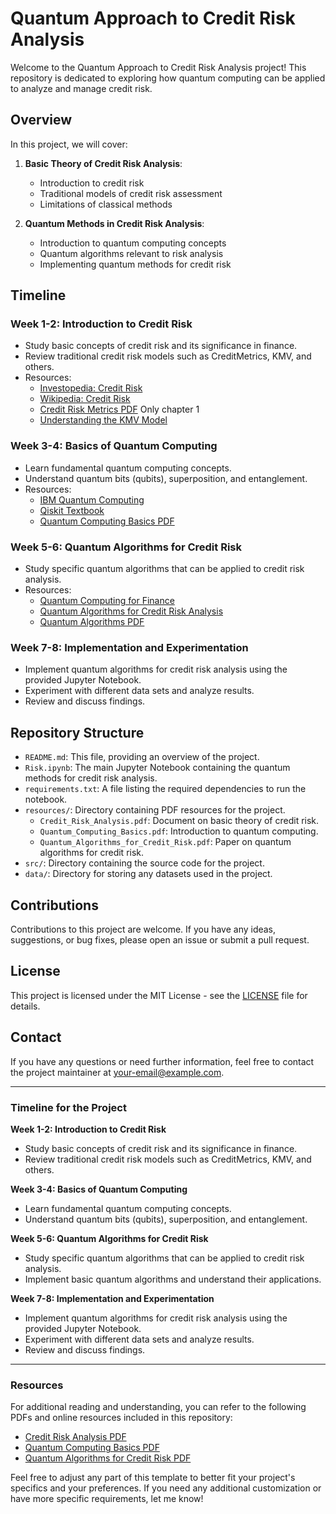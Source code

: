 # Quantum Approach to Credit Risk Analysis

Welcome to the Quantum Approach to Credit Risk Analysis project! This repository is dedicated to exploring how quantum computing can be applied to analyze and manage credit risk.

## Overview

In this project, we will cover:

1. **Basic Theory of Credit Risk Analysis**:
    - Introduction to credit risk
    - Traditional models of credit risk assessment
    - Limitations of classical methods

2. **Quantum Methods in Credit Risk Analysis**:
    - Introduction to quantum computing concepts
    - Quantum algorithms relevant to risk analysis
    - Implementing quantum methods for credit risk

## Timeline

### Week 1-2: Introduction to Credit Risk
- Study basic concepts of credit risk and its significance in finance.
- Review traditional credit risk models such as CreditMetrics, KMV, and others.
- Resources:
  - [Investopedia: Credit Risk](https://www.investopedia.com/terms/c/creditrisk.asp)
  - [Wikipedia: Credit Risk](https://en.wikipedia.org/wiki/Credit_risk)
  - [Credit Risk Metrics PDF](https://www.msci.com/documents/10199/93396227-d449-4229-9143-24a94dab122f) Only chapter 1
  - [Understanding the KMV Model](https://www.moodys.com/sites/products/productattachments/riskcalc%203.1%20whitepaper.pdf)

### Week 3-4: Basics of Quantum Computing
- Learn fundamental quantum computing concepts.
- Understand quantum bits (qubits), superposition, and entanglement.
- Resources:
  - [IBM Quantum Computing](https://quantum-computing.ibm.com/)
  - [Qiskit Textbook](https://qiskit.org/textbook/)
  - [Quantum Computing Basics PDF](./resources/Quantum_Computing_Basics.pdf)

### Week 5-6: Quantum Algorithms for Credit Risk
- Study specific quantum algorithms that can be applied to credit risk analysis.
- Resources:
  - [Quantum Computing for Finance](https://www.research.ibm.com/quantum-computing/finance/)
  - [Quantum Algorithms for Credit Risk Analysis](https://arxiv.org/abs/1807.03890)
  - [Quantum Algorithms PDF](./resources/Quantum_Algorithms_for_Credit_Risk.pdf)

### Week 7-8: Implementation and Experimentation
- Implement quantum algorithms for credit risk analysis using the provided Jupyter Notebook.
- Experiment with different data sets and analyze results.
- Review and discuss findings.



## Repository Structure

- `README.md`: This file, providing an overview of the project.
- `Risk.ipynb`: The main Jupyter Notebook containing the quantum methods for credit risk analysis.
- `requirements.txt`: A file listing the required dependencies to run the notebook.
- `resources/`: Directory containing PDF resources for the project.
  - `Credit_Risk_Analysis.pdf`: Document on basic theory of credit risk.
  - `Quantum_Computing_Basics.pdf`: Introduction to quantum computing.
  - `Quantum_Algorithms_for_Credit_Risk.pdf`: Paper on quantum algorithms for credit risk.
- `src/`: Directory containing the source code for the project.
- `data/`: Directory for storing any datasets used in the project.

## Contributions

Contributions to this project are welcome. If you have any ideas, suggestions, or bug fixes, please open an issue or submit a pull request.

## License

This project is licensed under the MIT License - see the [LICENSE](LICENSE) file for details.

## Contact

If you have any questions or need further information, feel free to contact the project maintainer at [your-email@example.com](mailto:your-email@example.com).

---

### Timeline for the Project

**Week 1-2: Introduction to Credit Risk**
- Study basic concepts of credit risk and its significance in finance.
- Review traditional credit risk models such as CreditMetrics, KMV, and others.

**Week 3-4: Basics of Quantum Computing**
- Learn fundamental quantum computing concepts.
- Understand quantum bits (qubits), superposition, and entanglement.

**Week 5-6: Quantum Algorithms for Credit Risk**
- Study specific quantum algorithms that can be applied to credit risk analysis.
- Implement basic quantum algorithms and understand their applications.

**Week 7-8: Implementation and Experimentation**
- Implement quantum algorithms for credit risk analysis using the provided Jupyter Notebook.
- Experiment with different data sets and analyze results.
- Review and discuss findings.

---

### Resources

For additional reading and understanding, you can refer to the following PDFs and online resources included in this repository:

- [Credit Risk Analysis PDF](./resources/Credit_Risk_Analysis.pdf)
- [Quantum Computing Basics PDF](./resources/Quantum_Computing_Basics.pdf)
- [Quantum Algorithms for Credit Risk PDF](./resources/Quantum_Algorithms_for_Credit_Risk.pdf)

Feel free to adjust any part of this template to better fit your project's specifics and your preferences. If you need any additional customization or have more specific requirements, let me know!
